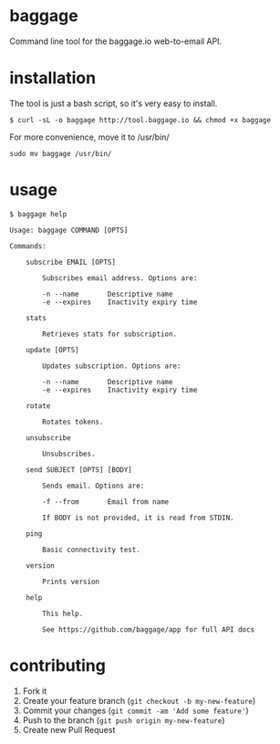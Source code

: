 # baggage

Command line tool for the baggage.io web-to-email API.

# installation

The tool is just a bash script, so it's very easy to install.

    $ curl -sL -o baggage http://tool.baggage.io && chmod +x baggage

For more convenience, move it to /usr/bin/

    sudo mv baggage /usr/bin/

# usage

    $ baggage help

    Usage: baggage COMMAND [OPTS]

    Commands:

        subscribe EMAIL [OPTS]

            Subscribes email address. Options are:

            -n --name       Descriptive name
            -e --expires    Inactivity expiry time

        stats

            Retrieves stats for subscription.

        update [OPTS]

            Updates subscription. Options are:

            -n --name       Descriptive name
            -e --expires    Inactivity expiry time

        rotate

            Rotates tokens.

        unsubscribe

            Unsubscribes.

        send SUBJECT [OPTS] [BODY]

            Sends email. Options are:

            -f --from       Email from name

            If BODY is not provided, it is read from STDIN.

        ping

            Basic connectivity test.

        version

            Prints version

        help

            This help.

            See https://github.com/baggage/app for full API docs


# contributing

1. Fork it
2. Create your feature branch (`git checkout -b my-new-feature`)
3. Commit your changes (`git commit -am 'Add some feature'`)
4. Push to the branch (`git push origin my-new-feature`)
5. Create new Pull Request


